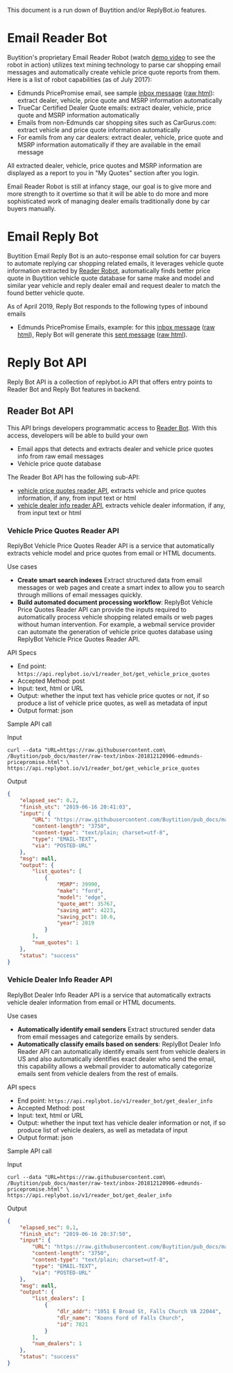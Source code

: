 This document is a run down of Buytition and/or ReplyBot.io features.

# Email Reader Bot
Buytition's proprietary Email Reader Robot (watch [demo video](https://www.youtube.com/watch?v=UZz7a5sni3A) to see the robot in action) utilizes text mining technology to parse car shopping email messages and automatically create vehicle price quote reports from them. Here is a list of robot capabilities (as of July 2017): 

* Edmunds PricePromise email, see sample [inbox message](https://github.com/Buytition/pub_docs/blob/master/raw-text/inbox-201812120906-edmunds-pricepromise.md) ([raw html](https://raw.githubusercontent.com/Buytition/pub_docs/master/raw-text/inbox-201812120906-edmunds-pricepromise.html)): extract dealer, vehicle, price quote and MSRP information automatically
* TrueCar Certified Dealer Quote emails: extract dealer, vehicle, price quote and MSRP information automatically
* Emails from non-Edmunds car shopping sites such as CarGurus.com: extract vehicle and price quote information automatically
* For eamils from any car dealers: extract dealer, vehicle, price quote and MSRP information automatically if they are available in the email message

All extracted dealer, vehicle, price quotes and MSRP information are displayed as a report to you in "My Quotes" section after you login.

Email Reader Robot is still at infancy stage, our goal is to give more and more strength to it overtime so that it will be able to do more and more sophisticated work of managing dealer emails traditionally done by car buyers manually. 

# Email Reply Bot

Buytition Email Reply Bot is an auto-response email solution for car buyers to automate replying car shopping related emails, it leverages vehicle quote information extracted by [Reader Robot](#email-reader-bot), automatically finds better price quote in Buytition vehicle quote database for same make and model and similar year vehicle and reply dealer email and request dealer to match the found better vehicle quote.

As of April 2019, Reply Bot responds to the following types of inbound emails
* Edmunds PricePromise Emails, example: for this [inbox message](https://github.com/Buytition/pub_docs/blob/master/raw-text/inbox-201812120906-edmunds-pricepromise.md) ([raw html](https://raw.githubusercontent.com/Buytition/pub_docs/master/raw-text/inbox-201812120906-edmunds-pricepromise.html)), Reply Bot will generate this [sent message](https://github.com/Buytition/pub_docs/blob/master/raw-text/sent-201812120906-edmunds-pricepromise.md) ([raw html](https://raw.githubusercontent.com/Buytition/pub_docs/master/raw-text/sent-201812120906-edmunds-pricepromise.md)).

# Reply Bot API
Reply Bot API is a collection of replybot.io API that offers entry points to Reader Bot and Reply Bot features in backend.

## Reader Bot API

This API brings developers programmatic access to [Reader Bot](https://github.com/Buytition/pub_docs/blob/master/FEATURES.md#email-reader-bot).  With this access, developers will be able to build your own

* Email apps that detects and extracts dealer and  vehicle price quotes info from raw email messages
* Vehicle price quote database

The Reader Bot API has the following sub-API:
* [vehicle price quotes reader API](#vehicle-price-quotes-reader-api), extracts vehicle and price quotes information, if any, from input text or html
* [vehicle dealer info reader API](#vehicle-dealer-info-reader-api), extracts vehicle dealer information, if any, from input text or html

### Vehicle Price Quotes Reader API

ReplyBot Vehicle Price Quotes Reader API is a service that automatically extracts vehicle model and price quotes from email or HTML documents. 

Use cases
* **Create smart search indexes** Extract structured data from email messages or web pages and create a smart index to allow you to search through millions of email messages quickly.
* **Build automated document processing workflow**: ReplyBot Vehicle Price Quotes Reader API can provide the inputs required to automatically process vehicle shopping related emails or web pages without human intervention.  For example, a webmail service provider can automate the generation of vehicle price quotes database using ReplyBot Vehicle Price Quotes Reader API. 

API Specs
* End point: `https://api.replybot.io/v1/reader_bot/get_vehicle_price_quotes`
* Accepted Method: post
* Input: text, html or URL
* Output: whether the input text has vehicle price quotes or not, if so produce a list of vehicle price quotes, as well as metadata of input
* Output format: json

Sample API call

Input
```
curl --data "URL=https://raw.githubusercontent.com\
/Buytition/pub_docs/master/raw-text/inbox-201812120906-edmunds-pricepromise.html" \
https://api.replybot.io/v1/reader_bot/get_vehicle_price_quotes
```

Output
```json
{
    "elapsed_sec": 0.2,
    "finish_utc": "2019-06-16 20:41:03",
    "input": {
        "URL": "https://raw.githubusercontent.com/Buytition/pub_docs/master/raw-text/inbox-201812120906-edmunds-pricepromise.html",
        "content-length": "3750",
        "content-type": "text/plain; charset=utf-8",
        "type": "EMAIL-TEXT",
        "via": "POSTED-URL"
    },
    "msg": null,
    "output": {
        "list_quotes": [
            {
                "MSRP": 39990,
                "make": "ford",
                "model": "edge",
                "quote_amt": 35767,
                "saving_amt": 4223,
                "saving_pct": 10.6,
                "year": 2019
            }
        ],
        "num_quotes": 1
    },
    "status": "success"
}
```

### Vehicle Dealer Info Reader API

ReplyBot Dealer Info Reader API is a service that automatically extracts vehicle dealer information from email or HTML documents.  

Use cases
 
* **Automatically identify email senders** Extract structured sender data from email messages and categorize emails by senders.
* **Automatically classify emails based on senders**: ReplyBot Dealer Info Reader API can automatically identify emails sent from vehicle dealers in US and also automatically identifies exact dealer who send the email, this capability allows a webmail provider to automatically categorize emails sent from vehicle dealers from the rest of emails. 

API specs

* End point: `https://api.replybot.io/v1/reader_bot/get_dealer_info`
* Accepted Method: post
* Input: text, html or URL
* Output: whether the input text has vehicle dealer information or not, if so produce list of vehicle dealers, as well as metadata of input
* Output format: json

Sample API call

Input
```
curl --data "URL=https://raw.githubusercontent.com\
/Buytition/pub_docs/master/raw-text/inbox-201812120906-edmunds-pricepromise.html" \
https://api.replybot.io/v1/reader_bot/get_dealer_info
```

Output
```json
{
    "elapsed_sec": 0.1,
    "finish_utc": "2019-06-16 20:37:50",
    "input": {
        "URL": "https://raw.githubusercontent.com/Buytition/pub_docs/master/raw-text/inbox-201812120906-edmunds-pricepromise.html",
        "content-length": "3750",
        "content-type": "text/plain; charset=utf-8",
        "type": "EMAIL-TEXT",
        "via": "POSTED-URL"
    },
    "msg": null,
    "output": {
        "list_dealers": [
            {
                "dlr_addr": "1051 E Broad St, Falls Church VA 22044",
                "dlr_name": "Koons Ford of Falls Church",
                "id": 7821
            }
        ],
        "num_dealers": 1
    },
    "status": "success"
}
```